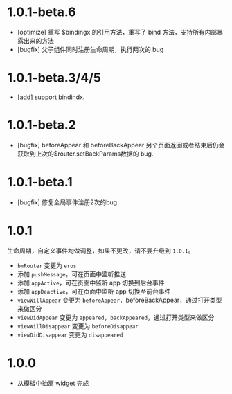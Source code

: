 # 1.0.1-beta.6
* [optimize] 重写 $bindingx 的引用方法，重写了 bind 方法，支持所有内部暴露出来的方法
* [bugfix] 父子组件同时注册生命周期，执行两次的 bug

# 1.0.1-beta.3/4/5
* [add] support bindindx.

# 1.0.1-beta.2
* [bugfix] beforeAppear 和 beforeBackAppear 另个页面返回或者结束后仍会获取到上次的$router.setBackParams数据的 bug.

# 1.0.1-beta.1
* [bugfix] 修复全局事件注册2次的bug

# 1.0.1
生命周期，自定义事件均做调整，如果不更改，请不要升级到 `1.0.1`。
* `bmRouter` 变更为 `eros`
* 添加 `pushMessage`，可在页面中监听推送
* 添加 `appActive`，可在页面中监听 app 切换到后台事件
* 添加 `appDeactive`，可在页面中监听 app 切换至前台事件
* `viewWillAppear` 变更为 `beforeAppear`，beforeBackAppear，通过打开类型来做区分
* `viewDidAppear` 变更为 `appeared`，`backAppeared`，通过打开类型来做区分
* `viewWillDisappear` 变更为 `beforeDisappear`
* `viewDidDisappear` 变更为 `disappeared`

# 1.0.0
* 从模板中抽离 widget 完成